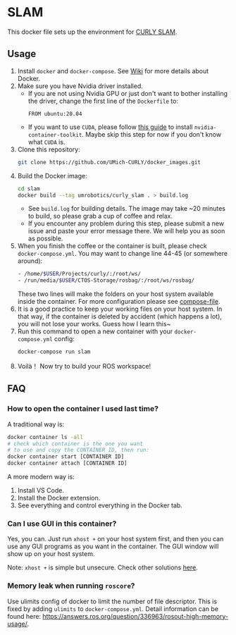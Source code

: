 # SLAM

This docker file sets up the environment for [CURLY SLAM](https://github.com/UMich-CURLY/curly_slam).

## Usage
1. Install `docker` and `docker-compose`. See [Wiki](https://github.com/UMich-CURLY/docker_images/wiki) for more details about Docker.
1. Make sure you have Nvidia driver installed.
    - If you are not using Nvidia GPU or just don't want to bother installing the driver, change the first line of the `Dockerfile` to: 
        ```
        FROM ubuntu:20.04
        ```
    - If you want to use `CUDA`, please follow [this guide](https://docs.nvidia.com/datacenter/cloud-native/container-toolkit/install-guide.html#linux-distributions) to install `nvidia-container-toolkit`. Maybe skip this step for now if you don't know what `CUDA` is.
1. Clone this repository:
    ```bash
    git clone https://github.com/UMich-CURLY/docker_images.git
    ```
1. Build the Docker image:
    ```bash
    cd slam
    docker build --tag umrobotics/curly_slam . > build.log
    ```
    - See `build.log` for building details. The image may take ~20 minutes to build, so please grab a cup of coffee and relax.
    - If you encounter any problem during this step, please submit a new issue and paste your error message there. We will help you as soon as possible.
1. When you finish the coffee or the container is built, please check `docker-compose.yml`. You may want to change line 44-45 (or somewhere around):
    ```bash
    - /home/$USER/Projects/curly/:/root/ws/
    - /run/media/$USER/CTOS-Storage/rosbag/:/root/ws/rosbag/
    ```
    These two lines will make the folders on your host system available inside the container. For more configuration please see [compose-file](https://docs.docker.com/compose/compose-file/compose-file-v3/).
1. It is a good practice to keep your working files on your host system. In that way, if the container is deleted by accident (which happens a lot), you will not lose your works. Guess how I learn this~
1. Run this command to open a new container with your `docker-compose.yml` config:
    ```bash
    docker-compose run slam
    ```
1. Voilà！ Now try to build your ROS workspace!


## FAQ

### How to open the container I used last time?

A traditional way is:
```bash
docker container ls -all
# check which container is the one you want
# to use and copy the CONTAINER ID, then run:
docker container start [CONTAINER ID]
docker container attach [CONTAINER ID]
```

A more modern way is:
1. Install VS Code.
1. Install the Docker extension.
1. See everything and control everything in the Docker tab.

### Can I use GUI in this container?

Yes, you can. Just run `xhost +` on your host system first, and then you can use any GUI programs as you want in the container. The GUI window will show up on your host system.

Note: `xhost +` is simple but unsecure. Check other solutions [here](http://wiki.ros.org/docker/Tutorials/GUI).

### Memory leak when running `roscore`?
Use ulimits config of docker to limit the number of file descriptor. This is fixed by adding `ulimits` to `docker-compose.yml`. Detail information can be found here:
https://answers.ros.org/question/336963/rosout-high-memory-usage/.